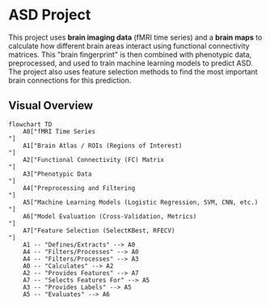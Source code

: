 # ASD Project

This project uses **brain imaging data** (fMRI time series) and a **brain maps** to calculate how different brain areas interact using functional connectivity matrices.
This "brain fingerprint" is then combined with phenotypic data, preprocessed, and used to train machine learning models to predict ASD.
The project also uses feature selection methods to find the most important brain connections for this prediction.


## Visual Overview

```mermaid
flowchart TD
    A0["fMRI Time Series
"]
    A1["Brain Atlas / ROIs (Regions of Interest)
"]
    A2["Functional Connectivity (FC) Matrix
"]
    A3["Phenotypic Data
"]
    A4["Preprocessing and Filtering
"]
    A5["Machine Learning Models (Logistic Regression, SVM, CNN, etc.)
"]
    A6["Model Evaluation (Cross-Validation, Metrics)
"]
    A7["Feature Selection (SelectKBest, RFECV)
"]
    A1 -- "Defines/Extracts" --> A0
    A4 -- "Filters/Processes" --> A0
    A4 -- "Filters/Processes" --> A3
    A0 -- "Calculates" --> A2
    A2 -- "Provides Features" --> A7
    A7 -- "Selects Features For" --> A5
    A3 -- "Provides Labels" --> A5
    A5 -- "Evaluates" --> A6
```

